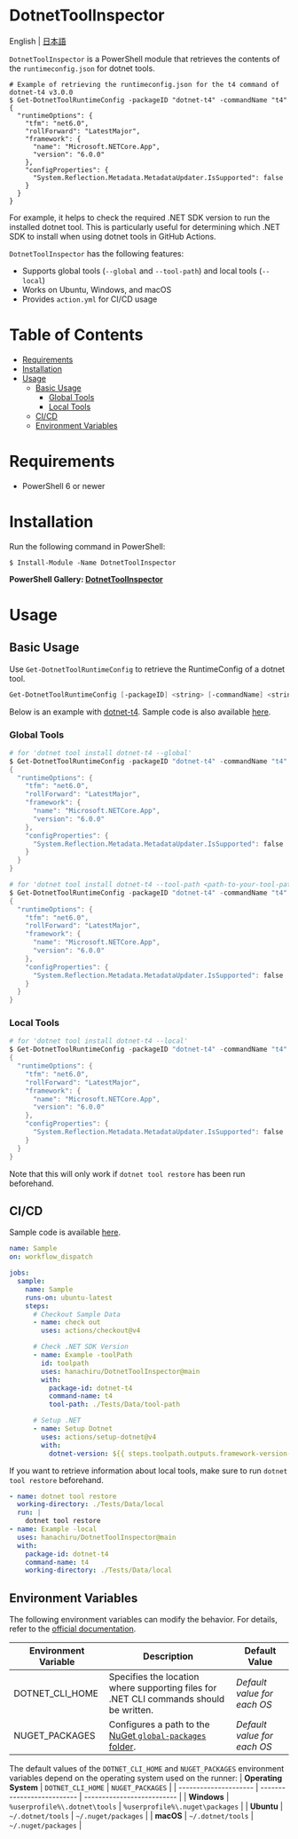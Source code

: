 # DotnetToolInspector

English | [日本語](README_JP.md)

`DotnetToolInspector` is a PowerShell module that retrieves the contents of the `runtimeconfig.json` for dotnet tools.

```shell
# Example of retrieving the runtimeconfig.json for the t4 command of dotnet-t4 v3.0.0
$ Get-DotnetToolRuntimeConfig -packageID "dotnet-t4" -commandName "t4"
{
  "runtimeOptions": {
    "tfm": "net6.0",
    "rollForward": "LatestMajor",
    "framework": {
      "name": "Microsoft.NETCore.App",
      "version": "6.0.0"
    },
    "configProperties": {
      "System.Reflection.Metadata.MetadataUpdater.IsSupported": false
    }
  }
}
```

For example, it helps to check the required .NET SDK version to run the installed dotnet tool. This is particularly useful for determining which .NET SDK to install when using dotnet tools in GitHub Actions.

`DotnetToolInspector` has the following features:

- Supports global tools (`--global` and `--tool-path`) and local tools (`--local`)
- Works on Ubuntu, Windows, and macOS
- Provides `action.yml` for CI/CD usage

# Table of Contents

- [Requirements](#requirements)
- [Installation](#installation)
- [Usage](#usage)
  - [Basic Usage](#basic-usage)
    - [Global Tools](#global-tools)
    - [Local Tools](#local-tools)
  - [CI/CD](#cicd)
  - [Environment Variables](#environment-variables)

# Requirements

- PowerShell 6 or newer

# Installation

Run the following command in PowerShell:

```shell
$ Install-Module -Name DotnetToolInspector
```

**PowerShell Gallery: [DotnetToolInspector](https://www.powershellgallery.com/packages/DotnetToolInspector)**

# Usage

## Basic Usage

Use `Get-DotnetToolRuntimeConfig` to retrieve the RuntimeConfig of a dotnet tool.

```powershell
Get-DotnetToolRuntimeConfig [-packageID] <string> [-commandName] <string> [[-toolPath] <string>] [-global] [-local] [<CommonParameters>]
```

Below is an example with [dotnet-t4](https://www.nuget.org/packages/dotnet-t4#readme-body-tab). Sample code is also available [here](.github/workflows/sample2.yml).

### Global Tools

```powershell
# for 'dotnet tool install dotnet-t4 --global'
$ Get-DotnetToolRuntimeConfig -packageID "dotnet-t4" -commandName "t4" -global
{
  "runtimeOptions": {
    "tfm": "net6.0",
    "rollForward": "LatestMajor",
    "framework": {
      "name": "Microsoft.NETCore.App",
      "version": "6.0.0"
    },
    "configProperties": {
      "System.Reflection.Metadata.MetadataUpdater.IsSupported": false
    }
  }
}

# for 'dotnet tool install dotnet-t4 --tool-path <path-to-your-tool-path>'
$ Get-DotnetToolRuntimeConfig -packageID "dotnet-t4" -commandName "t4" -toolPath "path\to\your\tool-path"
{
  "runtimeOptions": {
    "tfm": "net6.0",
    "rollForward": "LatestMajor",
    "framework": {
      "name": "Microsoft.NETCore.App",
      "version": "6.0.0"
    },
    "configProperties": {
      "System.Reflection.Metadata.MetadataUpdater.IsSupported": false
    }
  }
}
```

### Local Tools

```powershell
# for 'dotnet tool install dotnet-t4 --local'
$ Get-DotnetToolRuntimeConfig -packageID "dotnet-t4" -commandName "t4"
{
  "runtimeOptions": {
    "tfm": "net6.0",
    "rollForward": "LatestMajor",
    "framework": {
      "name": "Microsoft.NETCore.App",
      "version": "6.0.0"
    },
    "configProperties": {
      "System.Reflection.Metadata.MetadataUpdater.IsSupported": false
    }
  }
}
```

Note that this will only work if `dotnet tool restore` has been run beforehand.

## CI/CD

Sample code is available [here](.github/workflows/sample.yml).

```yaml
name: Sample
on: workflow_dispatch

jobs:
  sample:
    name: Sample
    runs-on: ubuntu-latest
    steps:
      # Checkout Sample Data
      - name: check out
        uses: actions/checkout@v4

      # Check .NET SDK Version
      - name: Example -toolPath
        id: toolpath
        uses: hanachiru/DotnetToolInspector@main
        with:
          package-id: dotnet-t4
          command-name: t4
          tool-path: ./Tests/Data/tool-path

      # Setup .NET
      - name: Setup Dotnet
        uses: actions/setup-dotnet@v4
        with:
          dotnet-version: ${{ steps.toolpath.outputs.framework-version-major }}
```

If you want to retrieve information about local tools, make sure to run `dotnet tool restore` beforehand.

```yml
- name: dotnet tool restore
  working-directory: ./Tests/Data/local
  run: |
    dotnet tool restore
- name: Example -local
  uses: hanachiru/DotnetToolInspector@main
  with:
    package-id: dotnet-t4
    command-name: t4
    working-directory: ./Tests/Data/local
```

## Environment Variables

The following environment variables can modify the behavior. For details, refer to the [official documentation](https://learn.microsoft.com/en-us/dotnet/core/tools/dotnet-environment-variables).

| **Environment Variable** | **Description**                                                                                                                                               | **Default Value**           |
| ------------------------ | ------------------------------------------------------------------------------------------------------------------------------------------------------------- | --------------------------- |
| DOTNET_CLI_HOME          | Specifies the location where supporting files for .NET CLI commands should be written.                                                                        | _Default value for each OS_ |
| NUGET_PACKAGES           | Configures a path to the [NuGet `global-packages` folder](https://learn.microsoft.com/nuget/consume-packages/managing-the-global-packages-and-cache-folders). | _Default value for each OS_ |

The default values of the `DOTNET_CLI_HOME` and `NUGET_PACKAGES` environment variables depend on the operating system used on the runner:
| **Operating System** | `DOTNET_CLI_HOME` | `NUGET_PACKAGES` |
| --------------------- | -------------------------- | -------------------------- |
| **Windows** | `%userprofile%\.dotnet\tools` | `%userprofile%\.nuget\packages` |
| **Ubuntu** | `~/.dotnet/tools` | `~/.nuget/packages` |
| **macOS** | `~/.dotnet/tools` | `~/.nuget/packages` |
